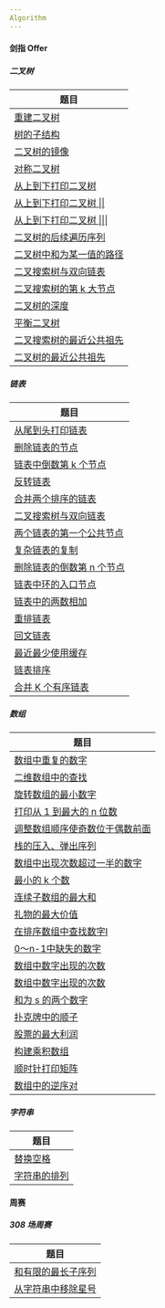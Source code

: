 ```yaml
---
Algorithm
---
```


#### 剑指 Offer

##### 二叉树

| 题目                                                         |
| ------------------------------------------------------------ |
| [重建二叉树](https://github.com/Omooo/Algorithm/blob/main/%E5%89%91%E6%8C%87%20Offer/%E4%BA%8C%E5%8F%89%E6%A0%91/%E9%87%8D%E5%BB%BA%E4%BA%8C%E5%8F%89%E6%A0%91.md) |
| [树的子结构](https://github.com/Omooo/Algorithm/blob/main/%E5%89%91%E6%8C%87%20Offer/%E4%BA%8C%E5%8F%89%E6%A0%91/%E6%A0%91%E7%9A%84%E5%AD%90%E7%BB%93%E6%9E%84.md) |
| [二叉树的镜像](https://github.com/Omooo/Algorithm/blob/main/%E5%89%91%E6%8C%87%20Offer/%E4%BA%8C%E5%8F%89%E6%A0%91/%E4%BA%8C%E5%8F%89%E6%A0%91%E7%9A%84%E9%95%9C%E5%83%8F.md) |
| [对称二叉树](https://github.com/Omooo/Algorithm/blob/main/%E5%89%91%E6%8C%87%20Offer/%E4%BA%8C%E5%8F%89%E6%A0%91/%E5%AF%B9%E7%A7%B0%E4%BA%8C%E5%8F%89%E6%A0%91.md) |
| [从上到下打印二叉树 ](https://github.com/Omooo/Algorithm/blob/main/%E5%89%91%E6%8C%87%20Offer/%E4%BA%8C%E5%8F%89%E6%A0%91/%E4%BB%8E%E4%B8%8A%E5%88%B0%E4%B8%8B%E6%89%93%E5%8D%B0%E4%BA%8C%E5%8F%89%E6%A0%91.md) |
| [从上到下打印二叉树 \|\|](https://github.com/Omooo/Algorithm/blob/main/%E5%89%91%E6%8C%87%20Offer/%E4%BA%8C%E5%8F%89%E6%A0%91/%E4%BB%8E%E4%B8%8A%E5%88%B0%E4%B8%8B%E6%89%93%E5%8D%B0%E4%BA%8C%E5%8F%89%E6%A0%91%7C%7C.md) |
| [从上到下打印二叉树 \|\|\|](https://github.com/Omooo/Algorithm/blob/main/%E5%89%91%E6%8C%87%20Offer/%E4%BA%8C%E5%8F%89%E6%A0%91/%E4%BB%8E%E4%B8%8A%E5%88%B0%E4%B8%8B%E6%89%93%E5%8D%B0%E4%BA%8C%E5%8F%89%E6%A0%91%7C%7C%7C.md) |
| [二叉树的后续遍历序列](https://github.com/Omooo/Algorithm/blob/main/%E5%89%91%E6%8C%87%20Offer/%E4%BA%8C%E5%8F%89%E6%A0%91/%E4%BA%8C%E5%8F%89%E6%A0%91%E7%9A%84%E5%90%8E%E7%BB%AD%E9%81%8D%E5%8E%86%E5%BA%8F%E5%88%97.md) |
| [二叉树中和为某一值的路径](https://github.com/Omooo/Algorithm/blob/main/%E5%89%91%E6%8C%87%20Offer/%E4%BA%8C%E5%8F%89%E6%A0%91/%E4%BA%8C%E5%8F%89%E6%A0%91%E4%B8%AD%E5%92%8C%E4%B8%BA%E6%9F%90%E4%B8%80%E5%80%BC%E7%9A%84%E8%B7%AF%E5%BE%84.md) |
| [二叉搜索树与双向链表](https://github.com/Omooo/Algorithm/blob/main/%E5%89%91%E6%8C%87%20Offer/%E4%BA%8C%E5%8F%89%E6%A0%91/%E4%BA%8C%E5%8F%89%E6%90%9C%E7%B4%A2%E6%A0%91%E4%B8%8E%E5%8F%8C%E5%90%91%E9%93%BE%E8%A1%A8.md) |
| [二叉搜索树的第 k 大节点](https://github.com/Omooo/Algorithm/blob/main/%E5%89%91%E6%8C%87%20Offer/%E4%BA%8C%E5%8F%89%E6%A0%91/%E4%BA%8C%E5%8F%89%E6%90%9C%E7%B4%A2%E6%A0%91%E7%9A%84%E7%AC%AC%20k%20%E5%A4%A7%E8%8A%82%E7%82%B9.md) |
| [二叉树的深度](https://github.com/Omooo/Algorithm/blob/main/%E5%89%91%E6%8C%87%20Offer/%E4%BA%8C%E5%8F%89%E6%A0%91/%E4%BA%8C%E5%8F%89%E6%A0%91%E7%9A%84%E6%B7%B1%E5%BA%A6.md) |
| [平衡二叉树](https://github.com/Omooo/Algorithm/blob/main/%E5%89%91%E6%8C%87%20Offer/%E4%BA%8C%E5%8F%89%E6%A0%91/%E5%B9%B3%E8%A1%A1%E4%BA%8C%E5%8F%89%E6%A0%91.md) |
| [二叉搜索树的最近公共祖先](https://github.com/Omooo/Algorithm/blob/main/%E5%89%91%E6%8C%87%20Offer/%E4%BA%8C%E5%8F%89%E6%A0%91/%E4%BA%8C%E5%8F%89%E6%90%9C%E7%B4%A2%E6%A0%91%E7%9A%84%E6%9C%80%E8%BF%91%E5%85%AC%E5%85%B1%E7%A5%96%E5%85%88.md) |
| [二叉树的最近公共祖先](https://github.com/Omooo/Algorithm/blob/main/%E5%89%91%E6%8C%87%20Offer/%E4%BA%8C%E5%8F%89%E6%A0%91/%E4%BA%8C%E5%8F%89%E6%A0%91%E7%9A%84%E6%9C%80%E8%BF%91%E5%85%AC%E5%85%B1%E7%A5%96%E5%85%88.md) |

##### 链表

| 题目                                                         |
| ------------------------------------------------------------ |
| [从尾到头打印链表](https://github.com/Omooo/Algorithm/blob/main/%E5%89%91%E6%8C%87%20Offer/%E9%93%BE%E8%A1%A8/%E4%BB%8E%E5%B0%BE%E5%88%B0%E5%A4%B4%E6%89%93%E5%8D%B0%E9%93%BE%E8%A1%A8.md) |
| [删除链表的节点](https://github.com/Omooo/Algorithm/blob/main/%E5%89%91%E6%8C%87%20Offer/%E9%93%BE%E8%A1%A8/%E5%88%A0%E9%99%A4%E9%93%BE%E8%A1%A8%E7%9A%84%E8%8A%82%E7%82%B9.md) |
| [链表中倒数第 k 个节点](https://github.com/Omooo/Algorithm/blob/main/%E5%89%91%E6%8C%87%20Offer/%E9%93%BE%E8%A1%A8/%E9%93%BE%E8%A1%A8%E4%B8%AD%E5%80%92%E6%95%B0%E7%AC%AC%20k%20%E4%B8%AA%E8%8A%82%E7%82%B9.md) |
| [反转链表](https://github.com/Omooo/Algorithm/blob/main/%E5%89%91%E6%8C%87%20Offer/%E9%93%BE%E8%A1%A8/%E5%8F%8D%E8%BD%AC%E9%93%BE%E8%A1%A8.md) |
| [合并两个排序的链表](https://github.com/Omooo/Algorithm/blob/main/%E5%89%91%E6%8C%87%20Offer/%E9%93%BE%E8%A1%A8/%E5%90%88%E5%B9%B6%E4%B8%A4%E4%B8%AA%E6%8E%92%E5%BA%8F%E7%9A%84%E9%93%BE%E8%A1%A8.md) |
| [二叉搜索树与双向链表](https://github.com/Omooo/Algorithm/blob/main/%E5%89%91%E6%8C%87%20Offer/%E9%93%BE%E8%A1%A8/%E4%BA%8C%E5%8F%89%E6%90%9C%E7%B4%A2%E6%A0%91%E4%B8%8E%E5%8F%8C%E5%90%91%E9%93%BE%E8%A1%A8.md) |
| [两个链表的第一个公共节点](https://github.com/Omooo/Algorithm/blob/main/%E5%89%91%E6%8C%87%20Offer/%E9%93%BE%E8%A1%A8/%E4%B8%A4%E4%B8%AA%E9%93%BE%E8%A1%A8%E7%9A%84%E7%AC%AC%E4%B8%80%E4%B8%AA%E5%85%AC%E5%85%B1%E8%8A%82%E7%82%B9.md) |
| [复杂链表的复制](https://github.com/Omooo/Algorithm/blob/main/%E5%89%91%E6%8C%87%20Offer/%E9%93%BE%E8%A1%A8/%E5%A4%8D%E6%9D%82%E9%93%BE%E8%A1%A8%E7%9A%84%E5%A4%8D%E5%88%B6.md) |
| [删除链表的倒数第 n 个节点](https://github.com/Omooo/Algorithm/blob/main/%E5%89%91%E6%8C%87%20Offer/%E9%93%BE%E8%A1%A8/%E5%88%A0%E9%99%A4%E9%93%BE%E8%A1%A8%E7%9A%84%E5%80%92%E6%95%B0%E7%AC%AC%20n%20%E4%B8%AA%E8%8A%82%E7%82%B9.md) |
| [链表中环的入口节点](https://github.com/Omooo/Algorithm/blob/main/%E5%89%91%E6%8C%87%20Offer/%E9%93%BE%E8%A1%A8/%E9%93%BE%E8%A1%A8%E4%B8%AD%E7%8E%AF%E7%9A%84%E5%85%A5%E5%8F%A3%E8%8A%82%E7%82%B9.md) |
| [链表中的两数相加](https://github.com/Omooo/Algorithm/blob/main/%E5%89%91%E6%8C%87%20Offer/%E9%93%BE%E8%A1%A8/%E9%93%BE%E8%A1%A8%E4%B8%AD%E7%9A%84%E4%B8%A4%E6%95%B0%E7%9B%B8%E5%8A%A0.md) |
| [重排链表](https://github.com/Omooo/Algorithm/blob/main/%E5%89%91%E6%8C%87%20Offer/%E9%93%BE%E8%A1%A8/%E9%87%8D%E6%8E%92%E9%93%BE%E8%A1%A8.md) |
| [回文链表](https://github.com/Omooo/Algorithm/blob/main/%E5%89%91%E6%8C%87%20Offer/%E9%93%BE%E8%A1%A8/%E5%9B%9E%E6%96%87%E9%93%BE%E8%A1%A8.md) |
| [最近最少使用缓存](https://github.com/Omooo/Algorithm/blob/main/%E5%89%91%E6%8C%87%20Offer/%E9%93%BE%E8%A1%A8/%E6%9C%80%E8%BF%91%E6%9C%80%E5%B0%91%E4%BD%BF%E7%94%A8%E7%BC%93%E5%AD%98.md) |
| [链表排序](https://github.com/Omooo/Algorithm/blob/main/%E5%89%91%E6%8C%87%20Offer/%E9%93%BE%E8%A1%A8/%E9%93%BE%E8%A1%A8%E6%8E%92%E5%BA%8F.md) |
| [合并 K 个有序链表](https://github.com/Omooo/Algorithm/blob/main/%E5%89%91%E6%8C%87%20Offer/%E9%93%BE%E8%A1%A8/%E5%90%88%E5%B9%B6%20K%20%E4%B8%AA%E6%9C%89%E5%BA%8F%E9%93%BE%E8%A1%A8.md) |

##### 数组

| 题目                                                         |
| ------------------------------------------------------------ |
| [数组中重复的数字](https://github.com/Omooo/Algorithm/blob/main/%E5%89%91%E6%8C%87%20Offer/%E6%95%B0%E7%BB%84/%E6%95%B0%E7%BB%84%E4%B8%AD%E9%87%8D%E5%A4%8D%E7%9A%84%E6%95%B0%E5%AD%97.md) |
| [二维数组中的查找](https://github.com/Omooo/Algorithm/blob/main/%E5%89%91%E6%8C%87%20Offer/%E6%95%B0%E7%BB%84/%E4%BA%8C%E7%BB%B4%E6%95%B0%E7%BB%84%E4%B8%AD%E7%9A%84%E6%9F%A5%E6%89%BE.md) |
| [旋转数组的最小数字](https://github.com/Omooo/Algorithm/blob/main/%E5%89%91%E6%8C%87%20Offer/%E6%95%B0%E7%BB%84/%E6%97%8B%E8%BD%AC%E6%95%B0%E7%BB%84%E7%9A%84%E6%9C%80%E5%B0%8F%E6%95%B0%E5%AD%97.md) |
| [打印从 1 到最大的 n 位数](https://github.com/Omooo/Algorithm/blob/main/%E5%89%91%E6%8C%87%20Offer/%E6%95%B0%E7%BB%84/%E6%89%93%E5%8D%B0%E4%BB%8E%201%20%E5%88%B0%E6%9C%80%E5%A4%A7%E7%9A%84%20n%20%E4%BD%8D%E6%95%B0.md) |
| [调整数组顺序使奇数位于偶数前面](https://github.com/Omooo/Algorithm/blob/main/%E5%89%91%E6%8C%87%20Offer/%E6%95%B0%E7%BB%84/%E8%B0%83%E6%95%B4%E6%95%B0%E7%BB%84%E9%A1%BA%E5%BA%8F%E4%BD%BF%E5%A5%87%E6%95%B0%E4%BD%8D%E4%BA%8E%E5%81%B6%E6%95%B0%E5%89%8D%E9%9D%A2.md) |
| [栈的压入、弹出序列](https://github.com/Omooo/Algorithm/blob/main/%E5%89%91%E6%8C%87%20Offer/%E6%95%B0%E7%BB%84/%E6%A0%88%E7%9A%84%E5%8E%8B%E5%85%A5%E3%80%81%E5%BC%B9%E5%87%BA%E5%BA%8F%E5%88%97.md) |
| [数组中出现次数超过一半的数字](https://github.com/Omooo/Algorithm/blob/main/%E5%89%91%E6%8C%87%20Offer/%E6%95%B0%E7%BB%84/%E6%95%B0%E7%BB%84%E4%B8%AD%E5%87%BA%E7%8E%B0%E6%AC%A1%E6%95%B0%E8%B6%85%E8%BF%87%E4%B8%80%E5%8D%8A%E7%9A%84%E6%95%B0%E5%AD%97.md) |
| [最小的 k 个数](https://github.com/Omooo/Algorithm/blob/main/%E5%89%91%E6%8C%87%20Offer/%E6%95%B0%E7%BB%84/%E6%9C%80%E5%B0%8F%E7%9A%84%20k%20%E4%B8%AA%E6%95%B0.md) |
| [连续子数组的最大和](https://github.com/Omooo/Algorithm/blob/main/%E5%89%91%E6%8C%87%20Offer/%E6%95%B0%E7%BB%84/%E8%BF%9E%E7%BB%AD%E5%AD%90%E6%95%B0%E7%BB%84%E7%9A%84%E6%9C%80%E5%A4%A7%E5%92%8C.md) |
| [礼物的最大价值](https://github.com/Omooo/Algorithm/blob/main/%E5%89%91%E6%8C%87%20Offer/%E6%95%B0%E7%BB%84/%E7%A4%BC%E7%89%A9%E7%9A%84%E6%9C%80%E5%A4%A7%E4%BB%B7%E5%80%BC.md) |
| [在排序数组中查找数字I](https://github.com/Omooo/Algorithm/blob/main/%E5%89%91%E6%8C%87%20Offer/%E6%95%B0%E7%BB%84/%E5%9C%A8%E6%8E%92%E5%BA%8F%E6%95%B0%E7%BB%84%E4%B8%AD%E6%9F%A5%E6%89%BE%E6%95%B0%E5%AD%97I.md) |
| [0～n-1中缺失的数字](https://github.com/Omooo/Algorithm/blob/main/%E5%89%91%E6%8C%87%20Offer/%E6%95%B0%E7%BB%84/0%EF%BD%9En-1%20%E4%B8%AD%E7%BC%BA%E5%A4%B1%E7%9A%84%E6%95%B0%E5%AD%97.md) |
| [数组中数字出现的次数](https://github.com/Omooo/Algorithm/blob/main/%E5%89%91%E6%8C%87%20Offer/%E6%95%B0%E7%BB%84/%E6%95%B0%E7%BB%84%E4%B8%AD%E6%95%B0%E5%AD%97%E5%87%BA%E7%8E%B0%E7%9A%84%E6%AC%A1%E6%95%B0.md) |
| [数组中数字出现的次数](https://github.com/Omooo/Algorithm/blob/main/%E5%89%91%E6%8C%87%20Offer/%E6%95%B0%E7%BB%84/%E6%95%B0%E7%BB%84%E4%B8%AD%E6%95%B0%E5%AD%97%E5%87%BA%E7%8E%B0%E7%9A%84%E6%AC%A1%E6%95%B0%20%7C%7C.md) |
| [和为 s 的两个数字](https://github.com/Omooo/Algorithm/blob/main/%E5%89%91%E6%8C%87%20Offer/%E6%95%B0%E7%BB%84/%E5%92%8C%E4%B8%BA%20s%20%E7%9A%84%E4%B8%A4%E4%B8%AA%E6%95%B0%E5%AD%97.md) |
| [扑克牌中的顺子](https://github.com/Omooo/Algorithm/blob/main/%E5%89%91%E6%8C%87%20Offer/%E6%95%B0%E7%BB%84/%E6%89%91%E5%85%8B%E7%89%8C%E4%B8%AD%E7%9A%84%E9%A1%BA%E5%AD%90.md) |
| [股票的最大利润](https://github.com/Omooo/Algorithm/blob/main/%E5%89%91%E6%8C%87%20Offer/%E6%95%B0%E7%BB%84/%E8%82%A1%E7%A5%A8%E7%9A%84%E6%9C%80%E5%A4%A7%E5%88%A9%E6%B6%A6.md) |
| [构建乘积数组](https://github.com/Omooo/Algorithm/blob/main/%E5%89%91%E6%8C%87%20Offer/%E6%95%B0%E7%BB%84/%E6%9E%84%E5%BB%BA%E4%B9%98%E7%A7%AF%E6%95%B0%E7%BB%84.md) |
| [顺时针打印矩阵](https://github.com/Omooo/Algorithm/blob/main/%E5%89%91%E6%8C%87%20Offer/%E6%95%B0%E7%BB%84/%E9%A1%BA%E6%97%B6%E9%92%88%E6%89%93%E5%8D%B0%E7%9F%A9%E9%98%B5.md) |
| [数组中的逆序对](https://github.com/Omooo/Algorithm/blob/main/%E5%89%91%E6%8C%87%20Offer/%E6%95%B0%E7%BB%84/%E6%95%B0%E7%BB%84%E4%B8%AD%E7%9A%84%E9%80%86%E5%BA%8F%E5%AF%B9.md) |

##### 字符串

| 题目                                                         |
| ------------------------------------------------------------ |
| [替换空格](https://github.com/Omooo/Algorithm/blob/main/%E5%89%91%E6%8C%87%20Offer/%E5%AD%97%E7%AC%A6%E4%B8%B2/%E6%9B%BF%E6%8D%A2%E7%A9%BA%E6%A0%BC.md) |
| [字符串的排列](https://github.com/Omooo/Algorithm/blob/main/%E5%89%91%E6%8C%87%20Offer/%E5%AD%97%E7%AC%A6%E4%B8%B2/%E5%AD%97%E7%AC%A6%E4%B8%B2%E7%9A%84%E6%8E%92%E5%88%97.md) |



#### 周赛

##### 308 场周赛

| 题目                                                         |
| ------------------------------------------------------------ |
| [和有限的最长子序列](https://github.com/Omooo/Algorithm/blob/main/Weekly%20Compeltition/308/%E5%92%8C%E6%9C%89%E9%99%90%E7%9A%84%E6%9C%80%E9%95%BF%E5%AD%90%E5%BA%8F%E5%88%97.md) |
| [从字符串中移除星号](https://github.com/Omooo/Algorithm/blob/main/Weekly%20Compeltition/308/%E4%BB%8E%E5%AD%97%E7%AC%A6%E4%B8%B2%E4%B8%AD%E7%A7%BB%E9%99%A4%E6%98%9F%E5%8F%B7.md) |

